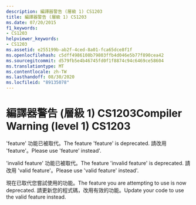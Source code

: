 ```yaml
---
description: 編譯器警告 (層級 1) CS1203
title: 編譯器警告 (層級 1) CS1203
ms.date: 07/20/2015
f1_keywords:
- CS1203
helpviewer_keywords:
- CS1203
ms.assetid: e255199b-ab2f-4ced-8a01-fca65dce8f1f
ms.openlocfilehash: c5dff4986108b79803ffb4d046e5b77f890cea42
ms.sourcegitcommit: d579fb5e4b46745fd0f1f8874c94c6469ce58604
ms.translationtype: MT
ms.contentlocale: zh-TW
ms.lasthandoff: 08/30/2020
ms.locfileid: "89135078"
---
```

# <a name="compiler-warning-level-1-cs1203"></a><span data-ttu-id="360e6-103">編譯器警告 (層級 1) CS1203</span><span class="sxs-lookup"><span data-stu-id="360e6-103">Compiler Warning (level 1) CS1203</span></span>
<span data-ttu-id="360e6-104">'feature' 功能已被取代。</span><span class="sxs-lookup"><span data-stu-id="360e6-104">The feature 'feature' is deprecated.</span></span> <span data-ttu-id="360e6-105">請改用 'feature'。</span><span class="sxs-lookup"><span data-stu-id="360e6-105">Please use 'feature' instead'.</span></span>  
  
 <span data-ttu-id="360e6-106">'invalid feature' 功能已被取代。</span><span class="sxs-lookup"><span data-stu-id="360e6-106">The feature 'invalid feature' is deprecated.</span></span> <span data-ttu-id="360e6-107">請改用 'valid feature'。</span><span class="sxs-lookup"><span data-stu-id="360e6-107">Please use 'valid feature' instead'.</span></span>  
  
 <span data-ttu-id="360e6-108">現在已取代您嘗試使用的功能。</span><span class="sxs-lookup"><span data-stu-id="360e6-108">The feature you are attempting to use is now deprecated.</span></span> <span data-ttu-id="360e6-109">請更新您的程式碼，改用有效的功能。</span><span class="sxs-lookup"><span data-stu-id="360e6-109">Update your code to use the valid feature instead.</span></span>
